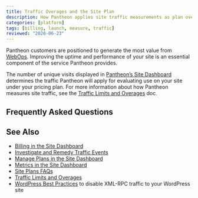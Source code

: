 ```yaml
---
title: Traffic Overages and the Site Plan
description: How Pantheon applies site traffic measurements as plan overages.
categories: [platform]
tags: [billing, launch, measure, traffic]
reviewed: "2020-06-23"
---
```


Pantheon customers are positioned to generate the most value from [WebOps](https://pantheon.io/webops?docs). Improving the uptime and performance of your site is an essential component of the service Pantheon provides.

The number of unique visits displayed in [Pantheon’s Site Dashboard](/metrics) determines the traffic Pantheon will apply for evaluating use on your site under your pricing plan. For more information about how Pantheon measures site traffic, see the [Traffic Limits and Overages](/traffic-limits) doc.

<Partial file="traffic-limits-overages.md" />

## Frequently Asked Questions

<Partial file="traffic-overages-faq.md" />

## See Also

- [Billing in the Site Dashboard](/site-billing)
- [Investigate and Remedy Traffic Events](/optimize-site-traffic)
- [Manage Plans in the Site Dashboard](/guides/site-plan)
- [Metrics in the Site Dashboard](/metrics)
- [Site Plans FAQs](/guides/site-plan/site-plans-faq)
- [Traffic Limits and Overages](/traffic-limits)
- [WordPress Best Practices](/wordpress-best-practices/#avoid-xml-rpc-attacks) to disable XML-RPC traffic to your WordPress site
